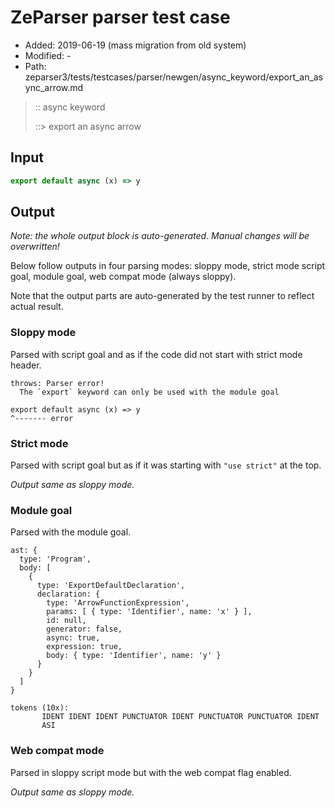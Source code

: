 # ZeParser parser test case

- Added: 2019-06-19 (mass migration from old system)
- Modified: -
- Path: zeparser3/tests/testcases/parser/newgen/async_keyword/export_an_async_arrow.md

> :: async keyword
>
> ::> export an async arrow

## Input

`````js
export default async (x) => y
`````

## Output

_Note: the whole output block is auto-generated. Manual changes will be overwritten!_

Below follow outputs in four parsing modes: sloppy mode, strict mode script goal, module goal, web compat mode (always sloppy).

Note that the output parts are auto-generated by the test runner to reflect actual result.

### Sloppy mode

Parsed with script goal and as if the code did not start with strict mode header.

`````
throws: Parser error!
  The `export` keyword can only be used with the module goal

export default async (x) => y
^------- error
`````

### Strict mode

Parsed with script goal but as if it was starting with `"use strict"` at the top.

_Output same as sloppy mode._

### Module goal

Parsed with the module goal.

`````
ast: {
  type: 'Program',
  body: [
    {
      type: 'ExportDefaultDeclaration',
      declaration: {
        type: 'ArrowFunctionExpression',
        params: [ { type: 'Identifier', name: 'x' } ],
        id: null,
        generator: false,
        async: true,
        expression: true,
        body: { type: 'Identifier', name: 'y' }
      }
    }
  ]
}

tokens (10x):
       IDENT IDENT IDENT PUNCTUATOR IDENT PUNCTUATOR PUNCTUATOR IDENT
       ASI
`````


### Web compat mode

Parsed in sloppy script mode but with the web compat flag enabled.

_Output same as sloppy mode._
